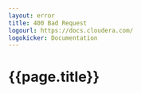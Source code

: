 ```yaml
---
layout: error
title: 400 Bad Request
logourl: https://docs.cloudera.com/
logokicker: Documentation
---
```

# {{page.title}}
